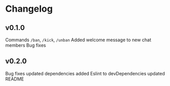 # Changelog
## v0.1.0
Commands `/ban`, `/kick`, `/unban`
Added welcome message to new chat members
Bug fixes
## v0.2.0 
Bug fixes
updated dependencies
added Eslint to devDependencies
updated README